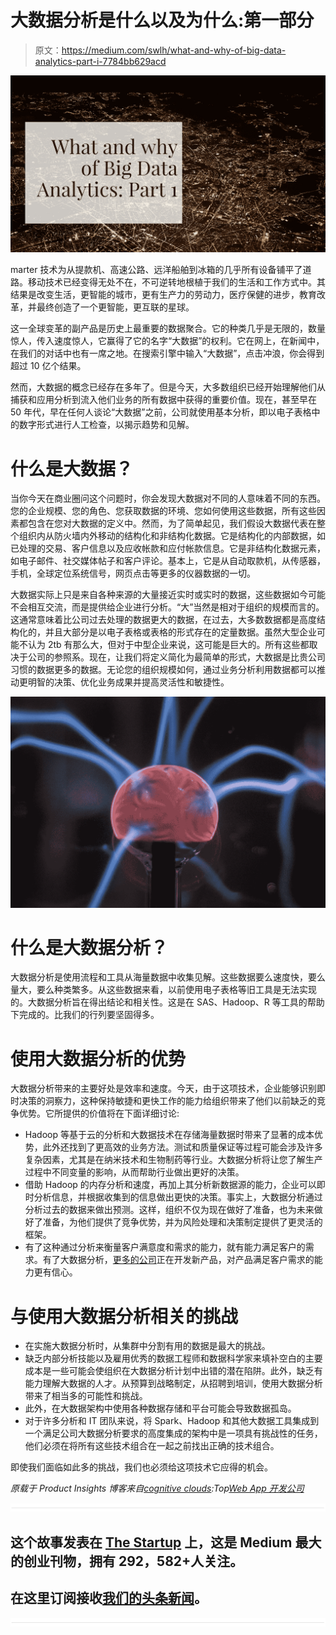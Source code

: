 # 大数据分析是什么以及为什么:第一部分

> 原文：<https://medium.com/swlh/what-and-why-of-big-data-analytics-part-i-7784bb629acd>

![](img/2c15bdd5f7f2871ebba54a923fe60c12.png)

marter 技术为从提款机、高速公路、远洋船舶到冰箱的几乎所有设备铺平了道路。移动技术已经变得无处不在，不可逆转地根植于我们的生活和工作方式中。其结果是改变生活，更智能的城市，更有生产力的劳动力，医疗保健的进步，教育改革，并最终创造了一个更智能，更互联的星球。

这一全球变革的副产品是历史上最重要的数据聚合。它的种类几乎是无限的，数量惊人，传入速度惊人，它赢得了它的名字“大数据”的权利。它在网上，在新闻中，在我们的对话中也有一席之地。在搜索引擎中输入“大数据”，点击冲浪，你会得到超过 10 亿个结果。

然而，大数据的概念已经存在多年了。但是今天，大多数组织已经开始理解他们从捕获和应用分析到流入他们业务的所有数据中获得的重要价值。现在，甚至早在 50 年代，早在任何人谈论“大数据”之前，公司就使用基本分析，即以电子表格中的数字形式进行人工检查，以揭示趋势和见解。

# 什么是大数据？

当你今天在商业圈问这个问题时，你会发现大数据对不同的人意味着不同的东西。您的企业规模、您的角色、您获取数据的环境、您如何使用这些数据，所有这些因素都包含在您对大数据的定义中。然而，为了简单起见，我们假设大数据代表在整个组织内从防火墙内外移动的结构化和非结构化数据。它是结构化的内部数据，如已处理的交易、客户信息以及应收帐款和应付帐款信息。它是非结构化数据元素，如电子邮件、社交媒体帖子和客户评论。基本上，它是从自动取款机，从传感器，手机，全球定位系统信号，网页点击等更多的仪器数据的一切。

大数据实际上只是来自各种来源的大量接近实时或实时的数据，这些数据如今可能不会相互交流，而是提供给企业进行分析。“大”当然是相对于组织的规模而言的。这通常意味着比公司过去处理的数据更大的数据，在过去，大多数数据都是高度结构化的，并且大部分是以电子表格或表格的形式存在的定量数据。虽然大型企业可能不认为 2tb 有那么大，但对于中型企业来说，这可能是巨大的。所有这些都取决于公司的参照系。现在，让我们将定义简化为最简单的形式，大数据是比贵公司习惯的数据更多的数据。无论您的组织规模如何，通过业务分析利用数据都可以推动更明智的决策、优化业务成果并提高灵活性和敏捷性。

![](img/89aad63d315dfe6669782d58555dacf1.png)

# 什么是大数据分析？

大数据分析是使用流程和工具从海量数据中收集见解。这些数据要么速度快，要么量大，要么种类繁多。从这些数据来看，以前使用电子表格等旧工具是无法实现的。大数据分析旨在得出结论和相关性。这是在 SAS、Hadoop、R 等工具的帮助下完成的。比我们的行列要坚固得多。

# 使用大数据分析的优势

大数据分析带来的主要好处是效率和速度。今天，由于这项技术，企业能够识别即时决策的洞察力，这种保持敏捷和更快工作的能力给组织带来了他们以前缺乏的竞争优势。它所提供的价值将在下面详细讨论:

*   Hadoop 等基于云的分析和大数据技术在存储海量数据时带来了显著的成本优势，此外还找到了更高效的业务方法。测试和质量保证等过程可能会涉及许多复杂因素，尤其是在纳米技术和生物制药等行业。大数据分析将让您了解生产过程中不同变量的影响，从而帮助行业做出更好的决策。
*   借助 Hadoop 的内存分析和速度，再加上其分析新数据源的能力，企业可以即时分析信息，并根据收集到的信息做出更快的决策。事实上，大数据分析通过分析过去的数据来做出预测。这样，组织不仅为现在做好了准备，也为未来做好了准备，为他们提供了竞争优势，并为风险处理和决策制定提供了更灵活的框架。
*   有了这种通过分析来衡量客户满意度和需求的能力，就有能力满足客户的需求。有了大数据分析，[更多的公司](https://www.zibtek.com/about-us)正在开发新产品，对产品满足客户需求的能力更有信心。

# 与使用大数据分析相关的挑战

*   在实施大数据分析时，从集群中分割有用的数据是最大的挑战。
*   缺乏内部分析技能以及雇用优秀的数据工程师和数据科学家来填补空白的主要成本是一些可能会使组织在大数据分析计划中出错的潜在陷阱。此外，缺乏有能力理解大数据的人才。从预算到战略制定，从招聘到培训，使用大数据分析带来了相当多的可能性和挑战。
*   此外，在大数据架构中使用各种数据存储和平台可能会导致数据孤岛。
*   对于许多分析和 IT 团队来说，将 Spark、Hadoop 和其他大数据工具集成到一个满足公司大数据分析要求的高度集成的架构中是一项具有挑战性的任务，他们必须在将所有这些技术组合在一起之前找出正确的技术组合。

即使我们面临如此多的挑战，我们也必须给这项技术它应得的机会。

*原载于 Product Insights 博客来自*[*cognitive clouds*](https://www.cognitiveclouds.com)*:Top*[*Web App 开发公司*](https://www.cognitiveclouds.com/custom-software-development-services/web-application-development-company)

![](img/731acf26f5d44fdc58d99a6388fe935d.png)

## 这个故事发表在 [The Startup](https://medium.com/swlh) 上，这是 Medium 最大的创业刊物，拥有 292，582+人关注。

## 在这里订阅接收[我们的头条新闻](http://growthsupply.com/the-startup-newsletter/)。

![](img/731acf26f5d44fdc58d99a6388fe935d.png)